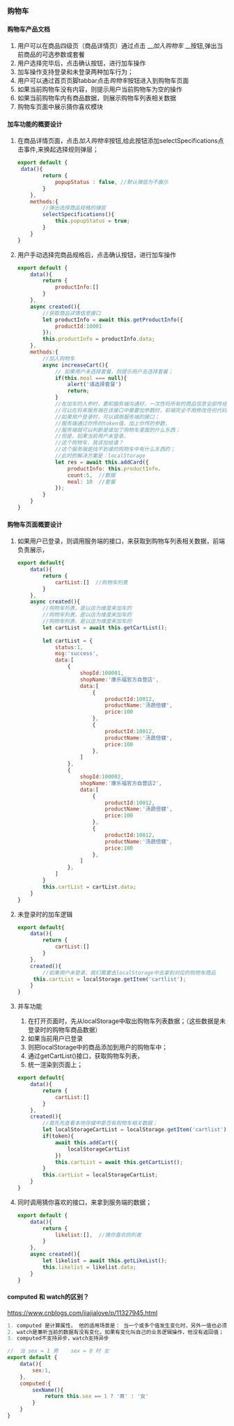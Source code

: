 ### 购物车

#### 购物车产品文档

1. 用户可以在商品四级页（商品详情页）通过点击 __*加入购物车* __按钮,弹出当前商品的可选参数或套餐
2. 用户选择完毕后，点击确认按钮，进行加车操作
3. 加车操作支持登录和未登录两种加车行为；
4. 用户可以通过首页页脚tabbar点击*购物车*按钮进入到购物车页面
5. 如果当前购物车没有内容，则提示用户当前购物车为空的操作
6. 如果当前购物车内有商品数据，则展示购物车列表相关数据
7. 购物车页面中展示猜你喜欢模块

#### 加车功能的概要设计

1. 在商品详情页面，点击*加入购物车*按钮,给此按钮添加selectSpecifications点击事件,来换起选择规则弹层；

   ```javascript
   export default {
   	data(){
           return {
               popupStatus : false, //默认弹层为不展示
           }
       },
       methods:{
           //弹出选择商品规格的弹层
           selectSpecifications(){
               this.popupStatus = true;
           }
       }
   }
   ```

 2. 用户手动选择完商品规格后，点击确认按钮，进行加车操作

    ```javascript
    export default {
    	data(){
            return {
                productInfo:[]
            }
        },
        async created(){
            //获取商品详情信息接口
            let productInfo = await this.getProductInfo({
                productId:10001
            });
            this.productInfo = productInfo.data;
        },
        methods:{
            //加入购物车
            async increaseCart(){
                // 如果用户未选择套餐，则提示用户去选择套餐；
                if(this.meal === null){
                    alert('请选择套餐')
                    return;
                }
                //在加车的入参时，要和服务端沟通好，一次性将所有的商品信息全部传给服务端
                //可以在将来服务端在该接口中需要加参数时，前端完全不用修改任何代码，增加了代码的可维护性
                //如果用户登录时，可以调用服务端的接口；
                //服务端通过你传的token值，加上你传的参数，
                //服务端就可以判断是谁加了购物车里面的什么东西；
                //但是，如果当前用户未登录，
                //这个购物车，我该加给谁？ 
                //这个服务端是找不到谁的购物车中有什么东西的；
                //此时的解决方案是：localStorage
                let res = await this.addCard({
                    productInfo: this.productInfo，
                    count:5,  //数据
                    meal: 10  //套餐
                });
            }
        }
    }
    ```

#### 购物车页面概要设计

1. 如果用户已登录，则调用服务端的接口，来获取到购物车列表相关数据，前端负责展示，

   ```javascript
   export default{
       data(){
           return {
               cartList:[]  //购物车列表
           }
       },
       async created(){
           //购物车列表，是以店为维度来加车的
           //购物车列表，是以店为维度来加车的
           //购物车列表，是以店为维度来加车的
           let cartList = await this.getCartList();
           
           let cartList = {
               status:1,
               msg:'success',
               data:[
                   {
                       shopId:100001,
                       shopName:'康乐福官方自营店',
                       data:[
                           {
                               productId:10012,
                               productName:'汤蔬倍健',
                               price:100
                           },
                           {
                               productId:10012,
                               productName:'汤蔬倍健',
                               price:100
                           },
                       ]
                   },
                   {
                       shopId:100002,
                       shopName:'康乐福官方自营店2',
                       data:[
                           {
                               productId:10012,
                               productName:'汤蔬倍健',
                               price:100
                           },
                           {
                               productId:10012,
                               productName:'汤蔬倍健',
                               price:100
                           },
                       ]
                   },
               ]
           }
           this.cartList = cartList.data;
       }
   }
   ```

2. 未登录时的加车逻辑

   ```javascript
   export default{
       data(){
           return {
               cartList:[]
           }
       },
       created(){
           //如果用户未登录，我们需要去localStorage中去拿到对应的购物车商品
   		this.cartList = localStorage.getItem('cartlist');
       }
   }
   ```

   

3. 并车功能

   1. 在打开页面时，先从localStorage中取出购物车列表数据；（这些数据是未登录时的购物车商品数据）
   2. 如果当前用户已登录
   3. 则把localStorage中的商品添加到用户的购物车中；
   4. 通过getCartList()接口，获取购物车列表，
   5. 统一渲染到页面上；

   ```javascript
   export default{
       data(){
           return {
               cartList:[]
           }
       },
       created(){
           //首先先查看本地存储中是否有购物车相关数据；
           let localStorageCartList = localStorage.getItem('cartlist') || '';
           if(token){
               await this.addCart({
                   localStorageCartList
               })
               this.cartList = await this.getCartList();
           }
           this.cartList = localStorageCartList;
       }
   }
   ```

   

4. 同时调用猜你喜欢的接口，来拿到服务端的数据；

   ```javascript
   export default {
       data(){
           return {
               likelist:[],  //猜你喜欢的列表
           }
       },
       async created(){
           let likelist = await this.getLikeList();
           this.likelist = likelist.data;
       }
   }
   ```









#### computed 和 watch的区别？

https://www.cnblogs.com/jiajialove/p/11327945.html

```javascript
1. computed 是计算属性， 他的适用场景是： 当一个或多个值发生变化时，另外一值也必须随之变化时，就应该用computed的计算属性
2. watch是兼听当前的数据有没有变化，如果有变化叫自己的业务逻辑操作，他没有返回值；
3. computed不支持异步，watch支持异步

//  当 sex = 1 男    sex = 0 时 女
export default {
    data(){
        sex:1,
    },
    computed:{
        sexName(){
            return this.sex == 1 ? '男' : '女'
        }
    }
}
```

